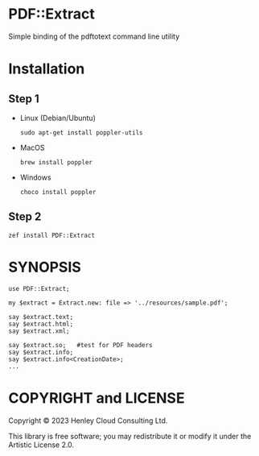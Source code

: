 PDF::Extract
============

Simple binding of the pdftotext command line utility

Installation
============

Step 1 
-------

  * Linux (Debian/Ubuntu)

    `sudo apt-get install poppler-utils`

  * MacOS

    `brew install poppler`

  * Windows

    `choco install poppler`

Step 2
------

`zef install PDF::Extract`

SYNOPSIS
========

    use PDF::Extract;

    my $extract = Extract.new: file => '../resources/sample.pdf';

    say $extract.text;
    say $extract.html;
    say $extract.xml;

    say $extract.so;   #test for PDF headers
    say $extract.info;
    say $extract.info<CreationDate>;
    ...

COPYRIGHT and LICENSE
=====================

Copyright © 2023 Henley Cloud Consulting Ltd.

This library is free software; you may redistribute it or modify it under the Artistic License 2.0.

